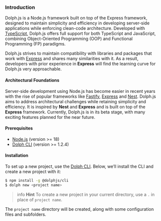 ### Introduction

Dolph.js is a Node.js framework built on top of the Express framework, designed to maintain simplicity and efficiency in developing server-side applications while enforcing clean-code architecture. Developed with [TypeScript](http://www.typescriptlang.org/), Dolph.js offers full support for both TypeScript and JavaScript, combining Object-Oriented Programming (OOP) and Functional Programming (FP) paradigms.

Dolph.js strives to maintain compatibility with libraries and packages that work with [Express](https://expressjs.com/en/) and shares many similarities with it. As a result, developers with prior experience in **Express** will find the learning curve for Dolph.js very approachable.


#### Architectural Foundations

Server-side development using Node.js has become easier in recent years with the rise of popular frameworks like [Fastify](https://fastify.dev/), [Express](https://expressjs.com/en/) and [Nest](https://nestjs.com/). Dolph.js aims to address architectural challenges while retaining simplicity and efficiency. It is inspired by **Nest** and **Express** and is built on top of the **Express** framework. Currently, Dolph.js is in its beta stage, with many exciting features planned for the near future.

#### Prerequisites

- [Node.js](https://nodejs.org) (version >= 18)
- [Dolph CLI](/cli/overview) (version >= 1.2.4)

#### Installation

To set up a new project, use the [Dolph CLI](/cli/overview). Below, we’ll install the CLI and create a new project with it:

```bash
$ npm install -g @dolphjs/cli
$ dolph new <project name>
```

> info **Hint** To create a new project in your current directory, use a `.` in place of `project name`.

The `project name` directory will be created, along with some configuration files and subfolders.